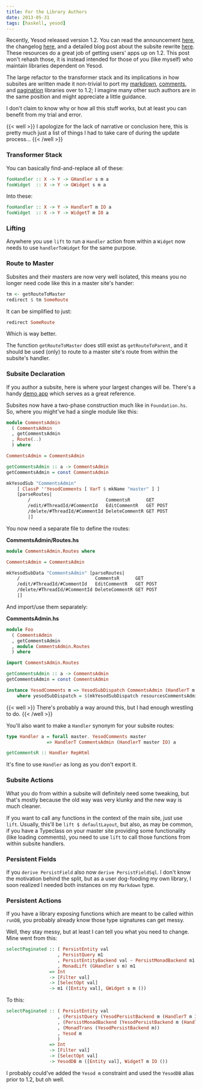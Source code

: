 ```yaml
---
title: For the Library Authors
date: 2013-05-31
tags: [haskell, yesod]
---
```


Recently, Yesod released version 1.2. You can read the announcement 
[here][announcement], the changelog [here][changelog], and a detailed 
blog post about the subsite rewrite [here][subsite]. These resources do 
a great job of getting users' apps up on 1.2. This post won't rehash 
those, it is instead intended for those of you (like myself) who 
maintain libraries dependent on Yesod.

[announcement]: http://www.yesodweb.com/blog/2013/05/yesod-1-2-released
[changelog]: https://github.com/yesodweb/yesod/wiki/Changelog#yesod-12-not-yet-released
[subsite]: http://www.yesodweb.com/blog/2013/03/big-subsite-rewrite

The large refactor to the transformer stack and its implications in how 
subsites are written made it non-trivial to port my [markdown][], 
[comments][], and [pagination][] libraries over to 1.2; I imagine many 
other such authors are in the same position and might appreciate a 
little guidance.

I don't claim to know why or how all this stuff works, but at least you 
can benefit from my trial and error.

[markdown]: https://github.com/pbrisbin/yesod-markdown
[comments]: https://github.com/pbrisbin/yesod-comments
[pagination]: https://github.com/pbrisbin/yesod-paginator

{{< well >}}
I apologize for the lack of narrative or conclusion here, this is pretty 
much just a list of things I had to take care of during the update 
process...
{{< /well >}}

### Transformer Stack

You can basically find-and-replace all of these:

```haskell 
fooHandler :: X -> Y -> GHandler s m a
fooWidget  :: X -> Y -> GWidget s m a
```

Into these:

```haskell 
fooHandler :: X -> Y -> HandlerT m IO a
fooWidget  :: X -> Y -> WidgetT m IO a
```

### Lifting

Anywhere you use `lift` to run a `Handler` action from within a `Widget` 
now needs to use `handlerToWidget` for the same purpose.

### Route to Master

Subsites and their masters are now very well isolated, this means you no 
longer need code like this in a master site's hander:

```haskell 
tm <- getRouteToMaster
redirect $ tm SomeRoute
```

It can be simplified to just:

```haskell 
redirect SomeRoute
```

Which is way better.

The function `getRouteToMaster` does still exist as `getRouteToParent`, 
and it should be used (only) to route to a master site's route from 
within the subsite's handler.

### Subsite Declaration

If you author a subsite, here is where your largest changes will be. 
There's a handy [demo app][demo] which serves as a great reference.

[demo]: https://github.com/yesodweb/yesod/tree/new-subsite/demo

Subsites now have a two-phase construction much like in `Foundation.hs`. 
So, where you might've had a single module like this:

```haskell 
module CommentsAdmin
  ( CommentsAdmin
  , getCommentsAdmin
  , Route(..)
  ) where

CommentsAdmin = CommentsAdmin

getCommentsAdmin :: a -> CommentsAdmin
getCommentsAdmin = const CommentsAdmin

mkYesodSub "CommentsAdmin"
    [ ClassP ''YesodComments [ VarT $ mkName "master" ] ]
    [parseRoutes|
        /                            CommentsR      GET
        /edit/#ThreadId/#CommentId   EditCommentR   GET POST
        /delete/#ThreadId/#CommentId DeleteCommentR GET POST
        |]
```

You now need a separate file to define the routes:

**CommentsAdmin/Routes.hs**

```haskell 
module CommentsAdmin.Routes where

CommentsAdmin = CommentsAdmin

mkYesodSubData "CommentsAdmin" [parseRoutes|
    /                            CommentsR      GET
    /edit/#ThreadId/#CommentId   EditCommentR   GET POST
    /delete/#ThreadId/#CommentId DeleteCommentR GET POST
    |]
```

And import/use them separately:

**CommentsAdmin.hs**

```haskell 
module Foo
  ( CommentsAdmin
  , getCommentsAdmin
  , module CommentsAdmin.Routes
  ) where

import CommentsAdmin.Routes

getCommentsAdmin :: a -> CommentsAdmin
getCommentsAdmin = const CommentsAdmin

instance YesodComments m => YesodSubDispatch CommentsAdmin (HandlerT m IO)
    where yesodSubDispatch = $(mkYesodSubDispatch resourcesCommentsAdmin)
```

{{< well >}}
There's probably a way around this, but I had enough wrestling to do.
{{< /well >}}

You'll also want to make a `Handler` synonym for your subsite routes:

```haskell 
type Handler a = forall master. YesodComments master
               => HandlerT CommentsAdmin (HandlerT master IO) a

getCommentsR :: Handler RepHtml
```

It's fine to use `Handler` as long as you don't export it.

### Subsite Actions

What you do from within a subsite will definitely need some tweaking, 
but that's mostly because the old way was very klunky and the new way is 
much cleaner.

If you want to call any functions in the context of the main site, just 
use `lift`. Usually, this'll be `lift $ defaultLayout`, but also, as may 
be common, if you have a Typeclass on your master site providing some 
functionality (like loading comments), you need to use `lift` to call 
those functions from within subsite handlers.

### Persistent Fields

If you `derive PersistField` also now `derive PersistFieldSql`. I don't 
know the motivation behind the split, but as a user dog-fooding my own 
library, I soon realized I needed both instances on my `Markdown` type.

### Persistent Actions

If you have a library exposing functions which are meant to be called 
within `runDB`, you probably already know those type signatures can get 
messy.

Well, they stay messy, but at least I can tell you what you need to 
change. Mine went from this:

```haskell 
selectPaginated :: ( PersistEntity val
                   , PersistQuery m1
                   , PersistEntityBackend val ~ PersistMonadBackend m1
                   , MonadLift (GHandler s m) m1
                => Int
                -> [Filter val]
                -> [SelectOpt val]
                -> m1 ([Entity val], GWidget s m ())
```

To this:

```haskell 
selectPaginated :: ( PersistEntity val
                   , (PersistQuery (YesodPersistBackend m (HandlerT m IO)))
                   , (PersistMonadBackend (YesodPersistBackend m (HandlerT m IO)) ~ PersistEntityBackend val)
                   , (MonadTrans (YesodPersistBackend m))
                   , Yesod m
                   )
                => Int
                -> [Filter val]
                -> [SelectOpt val]
                -> YesodDB m ([Entity val], WidgetT m IO ())
```

I probably could've added the `Yesod m` constraint and used the 
`YesodDB` alias prior to 1.2, but oh well.
